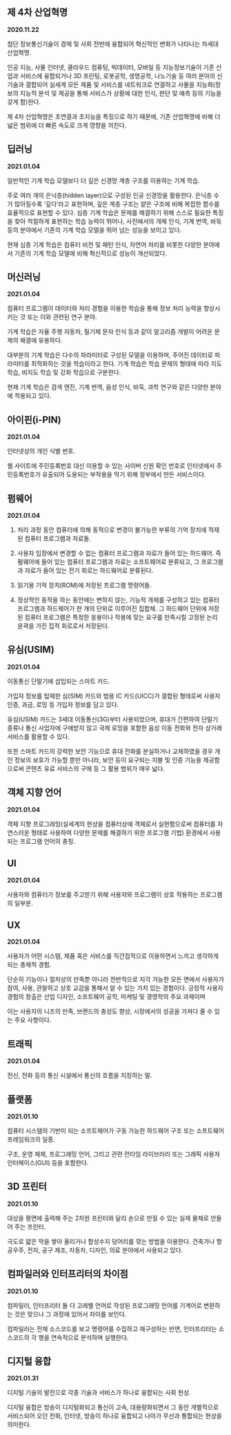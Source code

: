 ## 제 4차 산업혁명
**2020.11.22**

첨단 정보통신기술이 경제 및 사회 전반에 융합되어 혁신적인 변화가 나타나는 차세대 산업혁명.
 
인공 지능, 사물 인터넷, 클라우드 컴퓨팅, 빅데이터, 모바일 등 지능정보기술이 기존 산업과 서비스에 융합되거나 3D 프린팅, 로봇공학, 생명공학, 나노기술 등
여러 분아의 신기술과 결합되어 실세계 모든 제품 및 서비스를 네트워크로 연결하고 사물을 지능화(정보의 지능적 분석 및 제공을 통해
서비스가 상황에 대한 인식, 판단 및 예측 등의 기능을 갖게 함)한다.

제 4차 산업혁명은 초연결과 초지능을 특징으로 하기 때문에, 기존 산업혁명에 비해 더 넓은 범위에 더 빠른 속도로 크게 영향을 끼친다.

## 딥러닝
**2021.01.04**

일반적인 기계 학습 모델보다 더 깊은 신경망 계층 구조를 이용하는 기계 학습.

주로 여러 개의 은닉층(hidden layer)으로 구성된 인공 신경망을 활용한다.
은닉층 수가 많아질수록 ‘깊다’라고 표현하며, 깊은 계층 구조는 얕은 구조에 비해 복잡한 함수를 효율적으로 표현할 수 있다.
심층 기계 학습은 문제를 해결하기 위해 스스로 필요한 특징을 찾아 적절하게 표현하는 학습 능력이 뛰어나, 사진에서의 개체 인식, 기계 번역, 바둑 등의 분야에서
기존의 기계 학습 모델을 뛰어 넘는 성능을 보이고 있다.

현재 심층 기계 학습은 컴퓨터 비전 및 패턴 인식, 자연어 처리를 비롯한 다양한 분야에서 기존의 기계 학습 모델에 비해 혁신적으로 성능이 개선되었다.

## 머신러닝
**2021.01.04**

컴퓨터 프로그램이 데이터와 처리 경험을 이용한 학습을 통해 정보 처리 능력을 향상시키는 것 또는 이와 관련된 연구 분야.

기계 학습은 자율 주행 자동차, 필기체 문자 인식 등과 같이 알고리즘 개발이 어려운 문제의 해결에 유용하다.

대부분의 기계 학습은 다수의 파라미터로 구성된 모델을 이용하며, 주어진 데이터로 파라미터를 최적화하는 것을 학습이라고 한다.
기계 학습은 학습 문제의 형태에 따라 지도 학습, 비지도 학습 및 강화 학습으로 구분한다.

현재 기계 학습은 검색 엔진, 기계 번역, 음성 인식, 바둑, 과학 연구와 같은 다양한 분야에 적용되고 있다.

## 아이핀(i-PIN)
**2021.01.04**

인터넷상의 개인 식별 번호.

웹 사이트에 주민등록번호 대신 이용할 수 있는 사이버 신원 확인 번호로 인터넷에서 주민등록번호가 유출되어 도용되는 부작용을 막기 위해 정부에서 만든 서비스이다.

## 펌웨어
**2021.01.04**

1. 처리 과정 동안 컴퓨터에 의해 동적으로 변경이 불가능한 부류의 기억 장치에 적재된 컴퓨터 프로그램과 자료들.

2. 사용자 입장에서 변경할 수 없는 컴퓨터 프로그램과 자료가 들어 있는 하드웨어.
즉 펌웨어에 들어 있는 컴퓨터 프로그램과 자료는 소프트웨어로 분류되고, 그 프로그램과 자료가 들어 있는 전기 회로는 하드웨어로 분류된다.

3. 읽기용 기억 장치(ROM)에 저장된 프로그램 명령어들.

4. 정상적인 동작을 하는 동안에는 변하지 않는, 기능적 개체를 구성하고 있는 컴퓨터 프로그램과 하드웨어가 한 개의 단위로 이루어진 집합체.
그 하드웨어 단위에 저장된 컴퓨터 프로그램은 특정한 응용이나 작용에 맞는 요구를 만족시킬 고정된 논리 윤곽을 가진 집적 회로로서 저장된다.

## 유심(USIM)
**2021.01.04**

이동통신 단말기에 삽입되는 스마트 카드.

가입자 정보를 탑재한 심(SIM) 카드와 범용 IC 카드(UICC)가 결합된 형태로써 사용자 인증, 과금, 로밍 등 가입자 정보를 담고 있다.

유심(USIM) 카드는 3세대 이동통신(3G)부터 사용되었으며,
휴대가 간편하여 단말기 종류나 통신 사업자에 구애받지 않고 국제 로밍을 포함한 음성 이동 전화와 전자 상거래 서비스를 활용할 수 있다.

또한 스마트 카드의 강력한 보안 기능으로 휴대 전화를 분실하거나 교체하였을 경우 개인 정보의 보호가 가능할 뿐만 아니라,
보안 등이 요구되는 지불 및 인증 기능을 제공함으로써 콘텐츠 유료 서비스의 구매 등 그 활용 범위가 매우 넓다.

## 객체 지향 언어
**2021.01.04**

객체 지향 프로그래밍(실세계의 현상을 컴퓨터상에 객체로서 실현함으로써 컴퓨터를 자연스러운 형태로 사용하여 다양한 문제를 해결하기 위한 프로그램 기법) 환경에서
사용되는 프로그램 언어의 총칭.

## UI
**2021.01.04**

사용자와 컴퓨터가 정보를 주고받기 위해 사용자와 프로그램이 상호 작용하는 프로그램의 일부분.

## UX
**2021.01.04**

사용자가 어떤 시스템, 제품 혹은 서비스를 직간접적으로 이용하면서 느끼고 생각하게 되는 총체적 경험.

단순히 기능이나 절차상의 만족뿐 아니라 전반적으로 지각 가능한 모든 면에서 사용자가 참여, 사용, 관찰하고 상호 교감을 통해서 알 수 있는 가치 있는 경험이다.
긍정적 사용자 경험의 창출은 산업 디자인, 소프트웨어 공학, 마케팅 및 경영학의 주요 과제이며

이는 사용자의 니즈의 만족, 브랜드의 충성도 향상, 시장에서의 성공을 가져다 줄 수 있는 주요 사항이다.

## 트래픽
**2021.01.04**

전신, 전화 등의 통신 시설에서 통신의 흐름을 지칭하는 말.

## 플랫폼
**2021.01.10**

컴퓨터 시스템의 기반이 되는 소프트웨어가 구동 가능한 하드웨어 구조 또는 소프트웨어 프레임워크의 일종.

구조, 운영 체제, 프로그래밍 언어, 그리고 관련 런타임 라이브러리 또는 그래픽 사용자 인터페이스(GUI) 등을 포함한다.

## 3D 프린터
**2021.01.10**

대상을 평면에 출력해 주는 2차원 프린터와 달리 손으로 만질 수 있는 실제 물체로 만들어 주는 프린터.

극도로 얇은 막을 쌓아 올리거나 합성수지 덩어리를 깎는 방법을 이용한다.
건축가나 항공우주, 전자, 공구 제조, 자동차, 디자인, 의료 분야에서 사용되고 있다.

## 컴파일러와 인터프리터의 차이점
**2021.01.10**

컴파일러, 인터프리터 둘 다 고레벨 언어로 작성된 프로그래밍 언어를 기계어로 변환하는 것은 맞으나 그 과정에 있어서 차이를 보인다.

컴파일러는 전체 소스코드를 보고 명령어를 수집하고 재구성하는 반면,
인터프리터는 소스코드의 각 행을 연속적으로 분석하며 실행한다.

## 디지털 융합
**2021.01.31**

디지털 기술의 발전으로 각종 기술과 서비스가 하나로 융합되는 사회 현상.

디지털 융합은 방송이 디지털화되고 통신이 고속, 대용량화되면서 그 동안 개별적으로 서비스되어 오던
전화, 인터넷, 방송이 하나로 융합되고 나아가 무선과 통합되는 현상을 의미한다.
